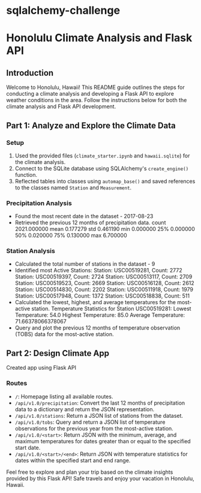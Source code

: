 # sqlalchemy-challenge

# Honolulu Climate Analysis and Flask API

## Introduction

Welcome to Honolulu, Hawaii! This README guide outlines the steps for conducting a climate analysis and developing a Flask API to explore weather conditions in the area. Follow the instructions below for both the climate analysis and Flask API development.

## Part 1: Analyze and Explore the Climate Data

### Setup

1. Used the provided files (`climate_starter.ipynb` and `hawaii.sqlite`) for the climate analysis.
2. Connect to the SQLite database using SQLAlchemy's `create_engine()` function.
3. Reflected tables into classes using `automap_base()` and saved references to the classes named `Station` and `Measurement`.

### Precipitation Analysis

- Found the most recent date in the dataset - 2017-08-23
- Retrieved the previous 12 months of precipitation data.
count    2021.000000
mean        0.177279
std         0.461190
min         0.000000
25%         0.000000
50%         0.020000
75%         0.130000
max         6.700000

### Station Analysis

- Calculated the total number of stations in the dataset - 9
- Identified most Active Stations:
        Station: USC00519281, Count: 2772
        Station: USC00519397, Count: 2724
        Station: USC00513117, Count: 2709
        Station: USC00519523, Count: 2669
        Station: USC00516128, Count: 2612
        Station: USC00514830, Count: 2202
        Station: USC00511918, Count: 1979
        Station: USC00517948, Count: 1372
        Station: USC00518838, Count: 511
- Calculated the lowest, highest, and average temperatures for the most-active station.
        Temperature Statistics for Station USC00519281:
        Lowest Temperature: 54.0
        Highest Temperature: 85.0
        Average Temperature: 71.66378066378067
- Query and plot the previous 12 months of temperature observation (TOBS) data for the most-active station.


## Part 2: Design Climate App
Created app using Flask API

### Routes

- `/`: Homepage listing all available routes.
- `/api/v1.0/precipitation`: Convert the last 12 months of precipitation data to a dictionary and return the JSON representation.
- `/api/v1.0/stations`: Return a JSON list of stations from the dataset.
- `/api/v1.0/tobs`: Query and return a JSON list of temperature observations for the previous year from the most-active station.
- `/api/v1.0/<start>`: Return JSON with the minimum, average, and maximum temperatures for dates greater than or equal to the specified start date.
- `/api/v1.0/<start>/<end>`: Return JSON with temperature statistics for dates within the specified start and end range.

Feel free to explore and plan your trip based on the climate insights provided by this Flask API! Safe travels and enjoy your vacation in Honolulu, Hawaii.
